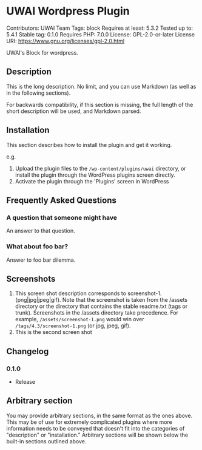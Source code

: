 # UWAI Wordpress Plugin
Contributors:      UWAI Team
Tags:              block
Requires at least: 5.3.2
Tested up to:      5.4.1
Stable tag:        0.1.0
Requires PHP:      7.0.0
License:           GPL-2.0-or-later
License URI:       https://www.gnu.org/licenses/gpl-2.0.html

UWAI&#39;s Block for wordpress.

## Description

This is the long description. No limit, and you can use Markdown (as well as in the following sections).

For backwards compatibility, if this section is missing, the full length of the short description will be used, and
Markdown parsed.

## Installation

This section describes how to install the plugin and get it working.

e.g.

1. Upload the plugin files to the `/wp-content/plugins/uwai` directory, or install the plugin through the WordPress plugins screen directly.
1. Activate the plugin through the 'Plugins' screen in WordPress


## Frequently Asked Questions

### A question that someone might have

An answer to that question.

### What about foo bar?

Answer to foo bar dilemma.

## Screenshots

1. This screen shot description corresponds to screenshot-1.(png|jpg|jpeg|gif). Note that the screenshot is taken from
the /assets directory or the directory that contains the stable readme.txt (tags or trunk). Screenshots in the /assets
directory take precedence. For example, `/assets/screenshot-1.png` would win over `/tags/4.3/screenshot-1.png`
(or jpg, jpeg, gif).
2. This is the second screen shot

## Changelog

### 0.1.0
* Release

## Arbitrary section

You may provide arbitrary sections, in the same format as the ones above. This may be of use for extremely complicated
plugins where more information needs to be conveyed that doesn't fit into the categories of "description" or
"installation." Arbitrary sections will be shown below the built-in sections outlined above.
